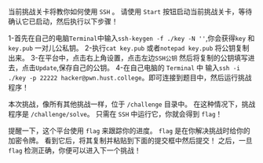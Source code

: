 当前挑战关卡将教你如何使用 `SSH` 。
请使用 `Start` 按钮启动当前挑战关卡，等待确认它已启动，然后执行以下步骤！

1-首先在自己的电脑`Terminal`中输入`ssh-keygen -f ./key -N ''`,你会获得`key` 和 `key.pub` 一对儿公私钥。
2-执行`cat key.pub` 或者`notepad key.pub` 将公钥复制出来。
3-在平台中，点击右上角设置，点击左边`SSH公钥` 然后将复制的公钥填写进去，点击`Update`,保存自己的公钥。
4-在自己电脑的 `Terminal` 中 输入`ssh -i ./key -p 22222 hacker@pwn.hust.college`。即可连接到题目中，然后运行挑战程序！

本次挑战，像所有其他挑战一样，位于 `/challenge` 目录中。
在这种情况下，挑战程序是 `/challenge/solve`。
只需在 `SSH` 中运行它，你就会得到 `flag`！

提醒一下，这个平台使用 `flag` 来跟踪你的进度。
`flag` 是在你解决挑战时给你的加密令牌。
看到它后，将其复制并粘贴到下面的提交框中然后提交！
之后，一旦 `flag` 检测正确，你便可以进入下一个挑战！
